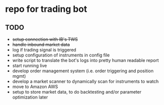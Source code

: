 
# repo for trading bot

## TODO
* ~~setup connection with IB's TWS~~
* ~~handle inbound market data~~
* log if trading signal is triggered
* setup configuration of instruments in config file
* write script to translate the bot's logs into pretty human readable report
* start running live
* develop order management system (i.e. order triggering and position mgmt)
* develop a market scanner to dynamically scan for instruments to watch
* move to Amazon AWS
* setup to store market data, to do backtesting and/or parameter optimization later

